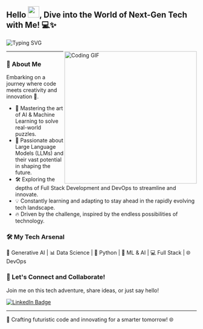 ## Hello <img src="https://github.com/TheDudeThatCode/TheDudeThatCode/blob/master/Assets/wave.gif" width="30px">, Dive into the World of Next-Gen Tech with Me! 💻✨
![Typing SVG](https://readme-typing-svg.herokuapp.com?font=Crimson-Bold&size=35&color=green&center=true&vCenter=true&width=1000&height=110&lines=Generative+AI+Enthusiast;Machine+Learning+Expert;AI+Innovation+Architect;Data+Science+Strategist;DevOps+Solutionist)


<img align="right" alt="Coding GIF" src="https://media.giphy.com/media/WtTnAfZn6aVJfBzlN3/giphy.gif" width="350px" />

---

### 🌟 About Me
Embarking on a journey where code meets creativity and innovation 🚀.

- 🤖 Mastering the art of AI & Machine Learning to solve real-world puzzles.
- 🧠 Passionate about Large Language Models (LLMs) and their vast potential in shaping the future.
- 🛠️ Exploring the depths of Full Stack Development and DevOps to streamline and innovate.
- 💡 Constantly learning and adapting to stay ahead in the rapidly evolving tech landscape.
- 🔥 Driven by the challenge, inspired by the endless possibilities of technology.

### 🛠️ My Tech Arsenal
🧬 Generative AI | 📊 Data Science | 🐍 Python | 🚀 ML & AI | 💻 Full Stack | 🌐 DevOps

### 📡 Let's Connect and Collaborate!
Join me on this tech adventure, share ideas, or just say hello!

[![LinkedIn Badge](https://img.icons8.com/bubbles/50/000000/linkedin.png)](www.linkedin.com/in/atul7107)

---

🌌 Crafting futuristic code and innovating for a smarter tomorrow! 🌐
